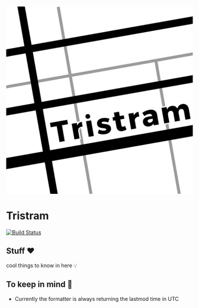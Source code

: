 ![Tristram Logo](logo/logo.png)

# Tristram

[![Build Status](https://travis-ci.org/tristramjs/tristram.svg?branch=master)](https://travis-ci.org/tristramjs/tristram)

## Stuff ❤️

cool things to know in here 💡

## To keep in mind 📓

* Currently the formatter is always returning the lastmod time in UTC
